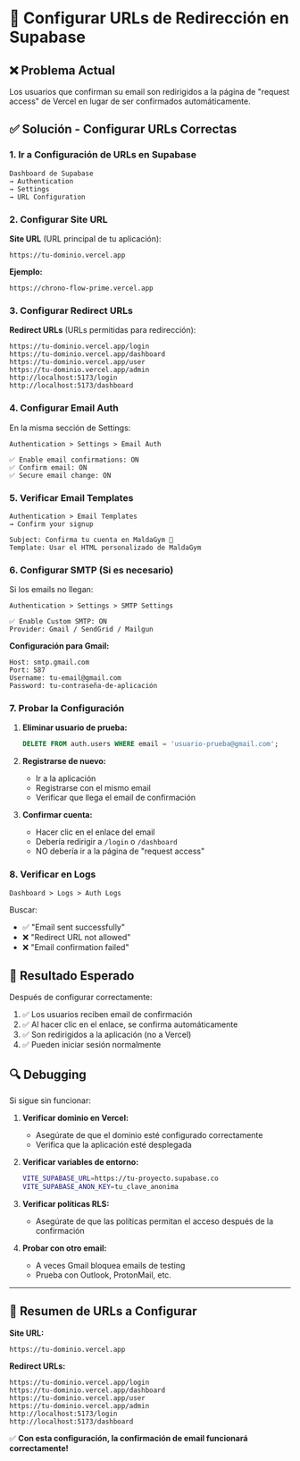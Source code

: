 # 🔧 Configurar URLs de Redirección en Supabase

## ❌ Problema Actual
Los usuarios que confirman su email son redirigidos a la página de "request access" de Vercel en lugar de ser confirmados automáticamente.

## ✅ Solución - Configurar URLs Correctas

### 1. Ir a Configuración de URLs en Supabase

```
Dashboard de Supabase
→ Authentication
→ Settings
→ URL Configuration
```

### 2. Configurar Site URL

**Site URL** (URL principal de tu aplicación):
```
https://tu-dominio.vercel.app
```

**Ejemplo:**
```
https://chrono-flow-prime.vercel.app
```

### 3. Configurar Redirect URLs

**Redirect URLs** (URLs permitidas para redirección):
```
https://tu-dominio.vercel.app/login
https://tu-dominio.vercel.app/dashboard
https://tu-dominio.vercel.app/user
https://tu-dominio.vercel.app/admin
http://localhost:5173/login
http://localhost:5173/dashboard
```

### 4. Configurar Email Auth

En la misma sección de Settings:

```
Authentication > Settings > Email Auth

✅ Enable email confirmations: ON
✅ Confirm email: ON
✅ Secure email change: ON
```

### 5. Verificar Email Templates

```
Authentication > Email Templates
→ Confirm your signup

Subject: Confirma tu cuenta en MaldaGym 🎉
Template: Usar el HTML personalizado de MaldaGym
```

### 6. Configurar SMTP (Si es necesario)

Si los emails no llegan:

```
Authentication > Settings > SMTP Settings

✅ Enable Custom SMTP: ON
Provider: Gmail / SendGrid / Mailgun
```

**Configuración para Gmail:**
```
Host: smtp.gmail.com
Port: 587
Username: tu-email@gmail.com
Password: tu-contraseña-de-aplicación
```

### 7. Probar la Configuración

1. **Eliminar usuario de prueba:**
   ```sql
   DELETE FROM auth.users WHERE email = 'usuario-prueba@gmail.com';
   ```

2. **Registrarse de nuevo:**
   - Ir a la aplicación
   - Registrarse con el mismo email
   - Verificar que llega el email de confirmación

3. **Confirmar cuenta:**
   - Hacer clic en el enlace del email
   - Debería redirigir a `/login` o `/dashboard`
   - NO debería ir a la página de "request access"

### 8. Verificar en Logs

```
Dashboard > Logs > Auth Logs
```

Buscar:
- ✅ "Email sent successfully"
- ❌ "Redirect URL not allowed"
- ❌ "Email confirmation failed"

## 🎯 Resultado Esperado

Después de configurar correctamente:

1. ✅ Los usuarios reciben email de confirmación
2. ✅ Al hacer clic en el enlace, se confirma automáticamente
3. ✅ Son redirigidos a la aplicación (no a Vercel)
4. ✅ Pueden iniciar sesión normalmente

## 🔍 Debugging

Si sigue sin funcionar:

1. **Verificar dominio en Vercel:**
   - Asegúrate de que el dominio esté configurado correctamente
   - Verifica que la aplicación esté desplegada

2. **Verificar variables de entorno:**
   ```bash
   VITE_SUPABASE_URL=https://tu-proyecto.supabase.co
   VITE_SUPABASE_ANON_KEY=tu_clave_anonima
   ```

3. **Verificar políticas RLS:**
   - Asegúrate de que las políticas permitan el acceso después de la confirmación

4. **Probar con otro email:**
   - A veces Gmail bloquea emails de testing
   - Prueba con Outlook, ProtonMail, etc.

---

## 📝 Resumen de URLs a Configurar

**Site URL:**
```
https://tu-dominio.vercel.app
```

**Redirect URLs:**
```
https://tu-dominio.vercel.app/login
https://tu-dominio.vercel.app/dashboard
https://tu-dominio.vercel.app/user
https://tu-dominio.vercel.app/admin
http://localhost:5173/login
http://localhost:5173/dashboard
```

✅ **Con esta configuración, la confirmación de email funcionará correctamente!**
